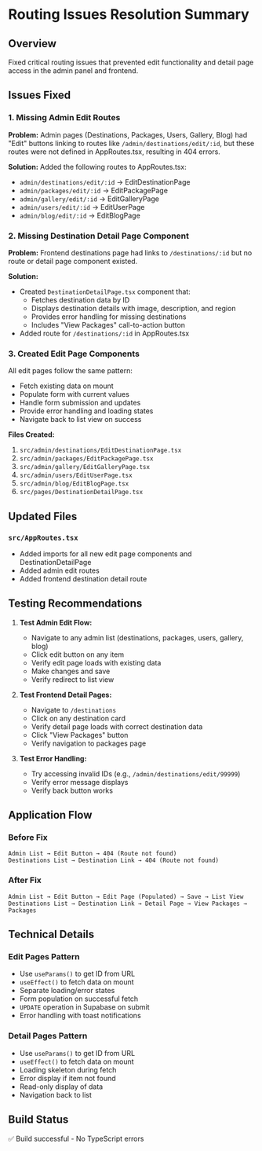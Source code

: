 # Routing Issues Resolution Summary

## Overview

Fixed critical routing issues that prevented edit functionality and detail page access in the admin panel and frontend.

## Issues Fixed

### 1. **Missing Admin Edit Routes**

**Problem:** Admin pages (Destinations, Packages, Users, Gallery, Blog) had "Edit" buttons linking to routes like `/admin/destinations/edit/:id`, but these routes were not defined in AppRoutes.tsx, resulting in 404 errors.

**Solution:** Added the following routes to AppRoutes.tsx:

- `admin/destinations/edit/:id` → EditDestinationPage
- `admin/packages/edit/:id` → EditPackagePage
- `admin/gallery/edit/:id` → EditGalleryPage
- `admin/users/edit/:id` → EditUserPage
- `admin/blog/edit/:id` → EditBlogPage

### 2. **Missing Destination Detail Page Component**

**Problem:** Frontend destinations page had links to `/destinations/:id` but no route or detail page component existed.

**Solution:**

- Created `DestinationDetailPage.tsx` component that:
  - Fetches destination data by ID
  - Displays destination details with image, description, and region
  - Provides error handling for missing destinations
  - Includes "View Packages" call-to-action button
- Added route for `/destinations/:id` in AppRoutes.tsx

### 3. **Created Edit Page Components**

All edit pages follow the same pattern:

- Fetch existing data on mount
- Populate form with current values
- Handle form submission and updates
- Provide error handling and loading states
- Navigate back to list view on success

**Files Created:**

1. `src/admin/destinations/EditDestinationPage.tsx`
2. `src/admin/packages/EditPackagePage.tsx`
3. `src/admin/gallery/EditGalleryPage.tsx`
4. `src/admin/users/EditUserPage.tsx`
5. `src/admin/blog/EditBlogPage.tsx`
6. `src/pages/DestinationDetailPage.tsx`

## Updated Files

### `src/AppRoutes.tsx`

- Added imports for all new edit page components and DestinationDetailPage
- Added admin edit routes
- Added frontend destination detail route

## Testing Recommendations

1. **Test Admin Edit Flow:**

   - Navigate to any admin list (destinations, packages, users, gallery, blog)
   - Click edit button on any item
   - Verify edit page loads with existing data
   - Make changes and save
   - Verify redirect to list view

2. **Test Frontend Detail Pages:**

   - Navigate to `/destinations`
   - Click on any destination card
   - Verify detail page loads with correct destination data
   - Click "View Packages" button
   - Verify navigation to packages page

3. **Test Error Handling:**
   - Try accessing invalid IDs (e.g., `/admin/destinations/edit/99999`)
   - Verify error message displays
   - Verify back button works

## Application Flow

### Before Fix

```
Admin List → Edit Button → 404 (Route not found)
Destinations List → Destination Link → 404 (Route not found)
```

### After Fix

```
Admin List → Edit Button → Edit Page (Populated) → Save → List View
Destinations List → Destination Link → Detail Page → View Packages → Packages
```

## Technical Details

### Edit Pages Pattern

- Use `useParams()` to get ID from URL
- `useEffect()` to fetch data on mount
- Separate loading/error states
- Form population on successful fetch
- `UPDATE` operation in Supabase on submit
- Error handling with toast notifications

### Detail Pages Pattern

- Use `useParams()` to get ID from URL
- `useEffect()` to fetch data on mount
- Loading skeleton during fetch
- Error display if item not found
- Read-only display of data
- Navigation back to list

## Build Status

✅ Build successful - No TypeScript errors
